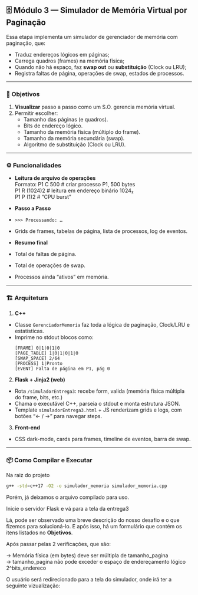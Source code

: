 ## 🗄️ Módulo 3 — Simulador de Memória Virtual por Paginação
Essa etapa implementa um simulador de gerenciador de memória com paginação, que:

- Traduz endereços lógicos em páginas;
- Carrega quadros (frames) na memória física;
- Quando não há espaço, faz **swap out** ou **substituição** (Clock ou LRU);
- Registra faltas de página, operações de swap, estados de processos.

---

### 🎯 Objetivos

1. **Visualizar** passo a passo como um S.O. gerencia memória virtual.
2. Permitir escolher:
   - Tamanho das páginas (e quadros).
   - Bits de endereço lógico.
   - Tamanho da memória física (múltiplo do frame).
   - Tamanho da memória secundária (swap).
   - Algoritmo de substituição (Clock ou LRU).

---

### ⚙️ Funcionalidades

- **Leitura de arquivo de operações**  
  Formato:
P1 C 500 # criar processo P1, 500 bytes  
P1 R (1024)2 # leitura em endereço binário 1024₂  
P1 P (1)2 # “CPU burst”  

- **Passo a Passo**  
- `>>> Processando: …`  
- Grids de frames, tabelas de página, lista de processos, log de eventos.  
- **Resumo final**  
- Total de faltas de página.  
- Total de operações de swap.  
- Processos ainda “ativos” em memória.  

---

### 🏗️ Arquitetura

1. **C++**  
 - Classe `GerenciadorMemoria` faz toda a lógica de paginação, Clock/LRU e estatísticas.  
 - Imprime no stdout blocos como:
   ```text
   [FRAME] 0|1|0|1|0
   [PAGE_TABLE] 1|0|1|0|1|0
   [SWAP_SPACE] 2/64
   [PROCESS] 1|Pronto
   [EVENT] Falta de página em P1, pág 0
   ```
2. **Flask + Jinja2 (web)**  
 - Rota `/simuladorEntrega3`: recebe form, valida (memória física múltipla do frame, bits, etc.)   
 - Chama o executável C++, parseia o stdout e monta estrutura JSON.
 - Template `simuladorEntrega3.html` + JS renderizam grids e logs, com botões “← / →” para navegar steps.
3. **Front-end**  
 - CSS dark-mode, cards para frames, timeline de eventos, barra de swap.

---

### 📦 Como Compilar e Executar
Na raiz do projeto
```bash
g++ -std=c++17 -O2 -o simulador_memoria simulador_memoria.cpp
```

Porém, já deixamos o arquivo compilado para uso.  


Inicie o servidor Flask e vá para a tela da entrega3  

Lá, pode ser observado uma breve descrição do nosso desafio e o que fizemos para solucioná-lo. E após isso, há um formulário que contém os itens listados no **Objetivos**.

Após passar pelas 2 verificações, que são:  

-> Memória física (em bytes) deve ser múltipla de tamanho_pagina  
-> tamanho_pagina não pode exceder o espaço de endereçamento lógico 2^bits_endereco  

O usuário será redirecionado para a tela do simulador, onde irá ter a seguinte vizualização:



